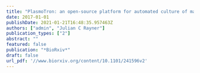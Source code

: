 ```yaml
---
title: "PlasmoTron: an open-source platform for automated culture of malaria parasites"
date: 2017-01-01
publishDate: 2021-01-21T16:48:35.957463Z
authors: ["admin", "Julian C Rayner"]
publication_types: ["2"]
abstract: ""
featured: false
publication: "*BioRxiv*"
draft: false
url_pdf: '//www.biorxiv.org/content/10.1101/241596v2'
---
```


